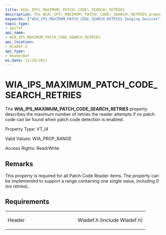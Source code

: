 ```yaml
---
title: WIA\_IPS\_MAXIMUM\_PATCH\_CODE\_SEARCH\_RETRIES
description: The WIA\_IPS\_MAXIMUM\_PATCH\_CODE\_SEARCH\_RETRIES property describes the maximum number of retries the reader attempts if no patch code can be found when patch code detection is enabled.
keywords: ["WIA_IPS_MAXIMUM_PATCH_CODE_SEARCH_RETRIES Imaging Devices"]
topic_type:
- apiref
api_name:
- WIA_IPS_MAXIMUM_PATCH_CODE_SEARCH_RETRIES
api_location:
- Wiadef.h
api_type:
- HeaderDef
ms.date: 11/28/2017
---
```


# WIA\_IPS\_MAXIMUM\_PATCH\_CODE\_SEARCH\_RETRIES


The **WIA\_IPS\_MAXIMUM\_PATCH\_CODE\_SEARCH\_RETRIES** property describes the maximum number of retries the reader attempts if no patch code can be found when patch code detection is enabled.




Property Type: VT\_I4

Valid Values: WIA\_PROP\_RANGE

Access Rights: Read/Write

## Remarks

This property is required for all Patch Code Reader items. The property can be implemented to support a range containing one single value, including 0 (no retries).

## Requirements

<table>
<colgroup>
<col width="50%" />
<col width="50%" />
</colgroup>
<tbody>
<tr class="odd">
<td><p>Header</p></td>
<td>Wiadef.h (include Wiadef.h)</td>
</tr>
</tbody>
</table>

 

 





